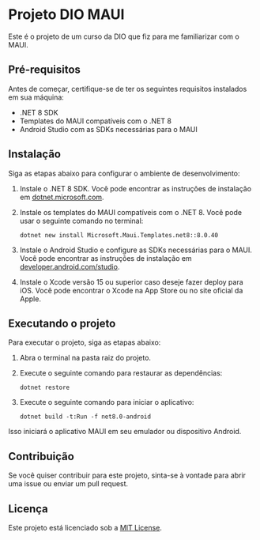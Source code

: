 # Projeto DIO MAUI

Este é o projeto de um curso da DIO que fiz para me familiarizar com o MAUI. 

## Pré-requisitos

Antes de começar, certifique-se de ter os seguintes requisitos instalados em sua máquina:

- .NET 8 SDK
- Templates do MAUI compatíveis com o .NET 8
- Android Studio com as SDKs necessárias para o MAUI

## Instalação

Siga as etapas abaixo para configurar o ambiente de desenvolvimento:

1. Instale o .NET 8 SDK. Você pode encontrar as instruções de instalação em [dotnet.microsoft.com](https://dotnet.microsoft.com/download/dotnet/8.0).

2. Instale os templates do MAUI compatíveis com o .NET 8. Você pode usar o seguinte comando no terminal:

    ```shell
    dotnet new install Microsoft.Maui.Templates.net8::8.0.40
    ```

3. Instale o Android Studio e configure as SDKs necessárias para o MAUI. Você pode encontrar as instruções de instalação em [developer.android.com/studio](https://developer.android.com/studio).

4. Instale o Xcode versão 15 ou superior caso deseje fazer deploy para iOS. Você pode encontrar o Xcode na App Store ou no site oficial da Apple.

## Executando o projeto

Para executar o projeto, siga as etapas abaixo:

1. Abra o terminal na pasta raiz do projeto.

2. Execute o seguinte comando para restaurar as dependências:

    ```shell
    dotnet restore
    ```

3. Execute o seguinte comando para iniciar o aplicativo:

    ```shell
    dotnet build -t:Run -f net8.0-android
    ```
Isso iniciará o aplicativo MAUI em seu emulador ou dispositivo Android.

## Contribuição

Se você quiser contribuir para este projeto, sinta-se à vontade para abrir uma issue ou enviar um pull request.

## Licença

Este projeto está licenciado sob a [MIT License](LICENSE).
